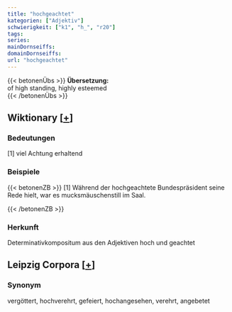 ```yaml
---
title: "hochgeachtet"
kategorien: ["Adjektiv"]
schwierigkeit: ["k1", "h_", "r20"]
tags:
series:
mainDornseiffs:
domainDornseiffs:
url: "hochgeachtet"
---
```


{{< betonenÜbs >}}
**Übersetzung:**  
of high standing, highly esteemed  
{{< /betonenÜbs >}}

## Wiktionary [[+](https://de.wiktionary.org/wiki/hochgeachtet)]

### Bedeutungen
[1] viel Achtung erhaltend  

### Beispiele
{{< betonenZB >}}
[1] Während der hochgeachtete Bundespräsident seine Rede hielt, war es mucksmäuschenstill im Saal.  

{{< /betonenZB >}}
### Herkunft
Determinativkompositum aus den Adjektiven hoch und geachtet  


## Leipzig Corpora [[+](https://corpora.uni-leipzig.de/en/res?word=hochgeachtet&corpusId=deu_newscrawl-public_2018)]


### Synonym
vergöttert, hochverehrt, gefeiert, hochangesehen, verehrt, angebetet

